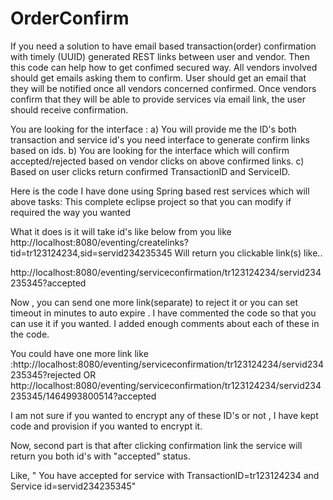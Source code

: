 # OrderConfirm

If you need a solution to have email based transaction(order) confirmation with timely (UUID) generated REST links between user and vendor.
Then this code can help how to get confimed secured way.
All vendors involved should get emails asking them to confirm. User should get an email that they will be notified once all vendors concerned confirmed.
Once vendors confirm that they will be able to provide services via email link, the user should receive confirmation.



You are looking for the interface :
       a) You will provide me the ID's both transaction and service id's  you need interface to generate confirm links based on ids.
       b) You are looking for the interface which will confirm accepted/rejected based on vendor clicks on above confirmed links.
       c) Based on user clicks return confirmed TransactionID and ServiceID.


Here is the code I have done using Spring based rest services which will above  tasks: This complete eclipse project so that you can modify if required the way you wanted  

What it does is it will take id's like below from you like  http://localhost:8080/eventing/createlinks?tid=tr123124234,sid=servid234235345
Will return you clickable link(s) like..

http://localhost:8080/eventing/serviceconfirmation/tr123124234/servid234235345?accepted

Now , you can send one more link(separate)  to reject it or you can set timeout in minutes to auto expire .  I have commented the code so that you can use it if you wanted.
I added enough comments about each of these in the code.

You could have one more link like :http://localhost:8080/eventing/serviceconfirmation/tr123124234/servid234235345?rejected
OR
http://localhost:8080/eventing/serviceconfirmation/tr123124234/servid234235345/1464993800514?accepted


I am not sure if you wanted to encrypt any of these ID's or not , I have kept code and provision if you wanted to encrypt it.


Now, second part is that after clicking confirmation link the service will return you both id's with "accepted" status.

Like,   " You have accepted for service with TransactionID=tr123124234 and Service id=servid234235345"

